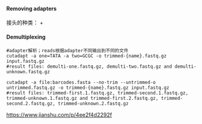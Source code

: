 #### Removing adapters
接头的种类：
+ 
####  Demultiplexing

```
#adapter解析；reads根据adapter不同输出到不同的文件
cutadapt -a one=TATA -a two=GCGC -o trimmed-{name}.fastq.gz input.fastq.gz
#result files: demulti-one.fastq.gz, demulti-two.fastq.gz and demulti-unknown.fastq.gz

cutadapt -a file:barcodes.fasta --no-trim --untrimmed-o untrimmed.fastq.gz -o trimmed-{name}.fastq.gz input.fastq.gz
#result files: trimmed-first.1.fastq.gz, trimmed-second.1.fastq.gz, trimmed-unknown.1.fastq.gz and trimmed-first.2.fastq.gz, trimmed-second.2.fastq.gz, trimmed-unknown.2.fastq.gz
```

https://www.jianshu.com/p/4ee2f4d2292f
